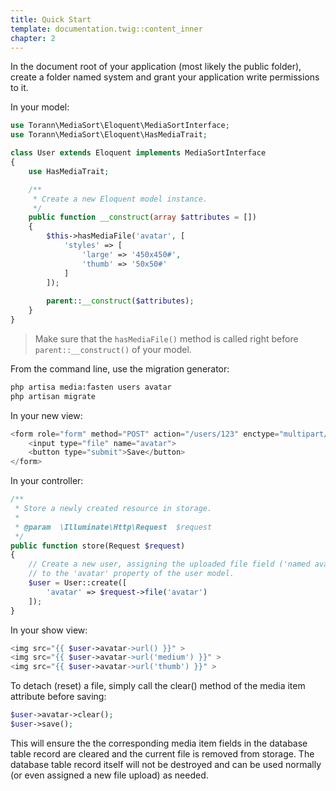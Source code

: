 ```yaml
---
title: Quick Start
template: documentation.twig::content_inner
chapter: 2
---
```

In the document root of your application (most likely the public folder), create a folder named system and 
grant your application write permissions to it.

In your model:

```php
use Torann\MediaSort\Eloquent\MediaSortInterface;
use Torann\MediaSort\Eloquent\HasMediaTrait;

class User extends Eloquent implements MediaSortInterface 
{
    use HasMediaTrait;

    /**
     * Create a new Eloquent model instance.
     */
    public function __construct(array $attributes = []) 
    {
        $this->hasMediaFile('avatar', [
            'styles' => [
                'large' => '450x450#',
                'thumb' => '50x50#'
            ]
        ]);
    
        parent::__construct($attributes);
    }
}
```

> Make sure that the `hasMediaFile()` method is called right before `parent::__construct()` of your model.

From the command line, use the migration generator:

```bash
php artisa media:fasten users avatar
php artisan migrate
```

In your new view:

```php
<form role="form" method="POST" action="/users/123" enctype="multipart/form-data">
	<input type="file" name="avatar">
    <button type="submit">Save</button>  
</form>
```
In your controller:

```php
/**
 * Store a newly created resource in storage.
 *
 * @param  \Illuminate\Http\Request  $request
 */
public function store(Request $request)
{
	// Create a new user, assigning the uploaded file field ('named avatar in the form')
    // to the 'avatar' property of the user model.   
    $user = User::create([
        'avatar' => $request->file('avatar')
    ]);	
}
```

In your show view:
```php
<img src="{{ $user->avatar->url() }}" >
<img src="{{ $user->avatar->url('medium') }}" >
<img src="{{ $user->avatar->url('thumb') }}" >
```

To detach (reset) a file, simply call the clear() method of the media item attribute before saving:

```php
$user->avatar->clear();
$user->save();
```

This will ensure the the corresponding media item fields in the database table record are cleared and the current file is removed from storage.  The database table record itself will not be destroyed and can be used normally (or even assigned a new file upload) as needed.